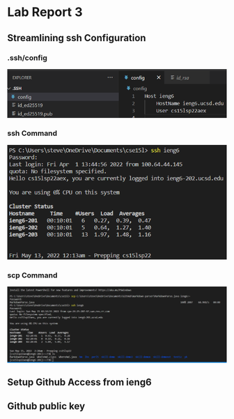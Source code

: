 # Lab Report 3
## Streamlining ssh Configuration
### .ssh/config
![configss](cskac2.png)
### ssh Command
![sshss](sshss.png)
### scp Command
![scpss](scpsc.png)
## Setup Github Access from ieng6
## Github public key

